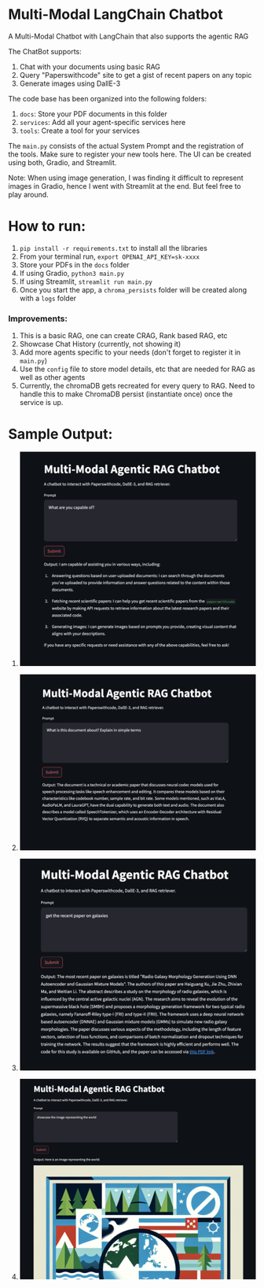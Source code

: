 # Multi-Modal LangChain Chatbot

A Multi-Modal Chatbot with LangChain that also supports the agentic RAG

The ChatBot supports:

1. Chat with your documents using basic RAG
2. Query "Paperswithcode" site to get a gist of recent papers on any topic
3. Generate images using DallE-3

The code base has been organized into the following folders:

1. `docs`: Store your PDF documents in this folder
2. `services`: Add all your agent-specific services here
3. `tools`: Create a tool for your services

The `main.py` consists of the actual System Prompt and the registration of the tools.
Make sure to register your new tools here. The UI can be created using both, Gradio, and Streamlit.

Note: When using image generation, I was finding it difficult to represent images in Gradio, hence I went with Streamlit at the end. But feel free to play around.

# How to run:

1. `pip install -r requirements.txt` to install all the libraries
2. From your terminal run, `export OPENAI_API_KEY=sk-xxxx`
3. Store your PDFs in the `docs` folder
4. If using Gradio, `python3 main.py`
5. If using Streamlit, `streamlit run main.py`
6. Once you start the app, a `chroma_persists` folder will be created along with a `logs` folder

### Improvements:

1. This is a basic RAG, one can create CRAG, Rank based RAG, etc
2. Showcase Chat History (currently, not showing it)
3. Add more agents specific to your needs (don't forget to register it in `main.py`)
4. Use the `config` file to store model details, etc that are needed for RAG as well as other agents
5. Currently, the chromaDB gets recreated for every query to RAG. Need to handle this to make ChromaDB persist (instantiate once) once the service is up.

# Sample Output:

1. ![Capabilities](images/1-capabilities.png)

2. ![RAG Agent](images/2-rag-agent.png)

3. ![PaperswithCode](images/3-paperswithcode-agent.png)

4. ![Dall-e-3](images/4-dalle-3-agent.png)
